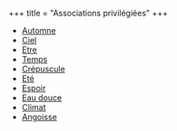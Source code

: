 +++
title = "Associations privilégiées"
+++
- [Automne](/categories/automne)
- [Ciel](/categories/ciel)
- [Etre](/categories/etre)
- [Temps](/categories/temps)
- [Crépuscule](/categories/crépuscule)
- [Eté](/categories/eté)
- [Espoir](/categories/espoir)
- [Eau douce](/categories/eau-douce)
- [Climat](/categories/climat)
- [Angoisse](/categories/angoisse)
